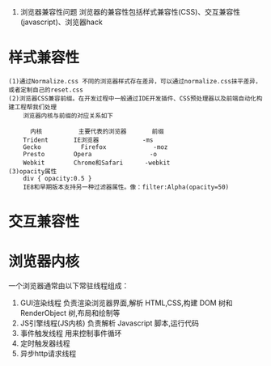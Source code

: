 1. 浏览器兼容性问题
浏览器的兼容性包括样式兼容性(CSS)、交互兼容性(javascript)、浏览器hack
# 样式兼容性
    (1)通过Normalize.css 不同的浏览器样式存在差异，可以通过normalize.css抹平差异，或者定制自己的reset.css
    (2)浏览器CSS兼容前缀。在开发过程中一般通过IDE开发插件、CSS预处理器以及前端自动化构建工程帮我们处理
        浏览器内核与前缀的对应关系如下
        
          内核	      主要代表的浏览器	     前缀
        Trident	      IE浏览器	           -ms
        Gecko	        Firefox	            -moz
        Presto	      Opera	               -o
        Webkit	      Chrome和Safari	     -webkit
    (3)opacity属性
        div { opacity:0.5 }
        IE8和早期版本支持另一种过滤器属性。像：filter:Alpha(opacity=50)

# 交互兼容性



# 浏览器内核
一个浏览器通常由以下常驻线程组成：
1. GUI渲染线程
负责渲染浏览器界面,解析 HTML,CSS,构建 DOM 树和 RenderObject 树,布局和绘制等
2. JS引擎线程(JS内核)
负责解析 Javascript 脚本,运行代码
3. 事件触发线程
用来控制事件循环
4. 定时触发器线程
5. 异步http请求线程